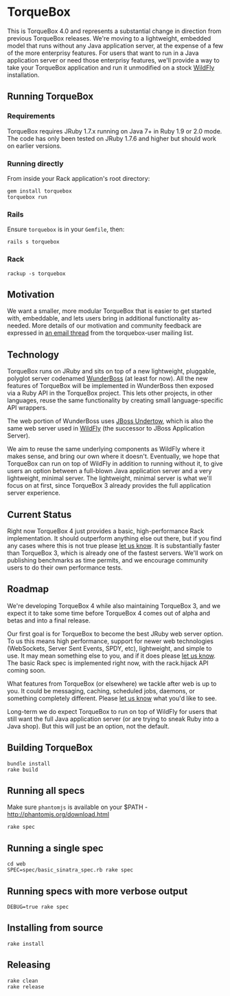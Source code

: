 # TorqueBox

This is TorqueBox 4.0 and represents a substantial change in direction
from previous TorqueBox releases. We're moving to a lightweight,
embedded model that runs without any Java application server, at the
expense of a few of the more enterprisy features. For users that want
to run in a Java application server or need those enterprisy features,
we'll provide a way to take your TorqueBox application and run it
unmodified on a stock [WildFly][wildfly] installation.


## Running TorqueBox

### Requirements

TorqueBox requires JRuby 1.7.x running on Java 7+ in Ruby 1.9 or 2.0
mode. The code has only been tested on JRuby 1.7.6 and higher but
should work on earlier versions.

### Running directly

From inside your Rack application's root directory:

    gem install torquebox
    torquebox run

### Rails

Ensure `torquebox` is in your `Gemfile`, then:

    rails s torquebox

### Rack

    rackup -s torquebox


## Motivation

We want a smaller, more modular TorqueBox that is easier to get
started with, embeddable, and lets users bring in additional
functionality as-needed. More details of our motivation and community
feedback are expressed in [an email thread][tb_future_thread] from the
torquebox-user mailing list.

## Technology

TorqueBox runs on JRuby and sits on top of a new lightweight, pluggable,
polyglot server codenamed [WunderBoss][wunderboss] (at least for
now). All the new features of TorqueBox will be implemented in
WunderBoss then exposed via a Ruby API in the TorqueBox project. This
lets other projects, in other languages, reuse the same functionality
by creating small language-specific API wrappers.

The web portion of WunderBoss uses [JBoss Undertow][undertow], which
is also the same web server used in [WildFly][wildfly] (the successor
to JBoss Application Server).

We aim to reuse the same underlying components as WildFly where it
makes sense, and bring our own where it doesn't. Eventually, we hope
that TorqueBox can run on top of WildFly in addition to running
without it, to give users an option between a full-blown Java
application server and a very lightweight, minimal server. The
lightweight, minimal server is what we'll focus on at first, since
TorqueBox 3 already provides the full application server experience.


## Current Status

Right now TorqueBox 4 just provides a basic, high-performance Rack
implementation. It should outperform anything else out there, but if
you find any cases where this is not true please [let us
know][community]. It is substantially faster than TorqueBox 3, which
is already one of the fastest servers. We'll work on publishing
benchmarks as time permits, and we encourage community users to do
their own performance tests.

## Roadmap

We're developing TorqueBox 4 while also maintaining TorqueBox 3, and
we expect it to take some time before TorqueBox 4 comes out of alpha
and betas and into a final release.

Our first goal is for TorqueBox to become the best JRuby web server
option. To us this means high performance, support for newer web
technologies (WebSockets, Server Sent Events, SPDY, etc), lightweight,
and simple to use. It may mean something else to you, and if it does
please [let us know][community]. The basic Rack spec is implemented
right now, with the rack.hijack API coming soon.

What features from TorqueBox (or elsewhere) we tackle after web is up
to you. It could be messaging, caching, scheduled jobs, daemons, or
something completely different. Please [let us know][community] what
you'd like to see.

Long-term we do expect TorqueBox to run on top of WildFly for users
that still want the full Java application server (or are trying to
sneak Ruby into a Java shop). But this will just be an option, not the
default.

## Building TorqueBox

    bundle install
    rake build

## Running all specs

Make sure `phantomjs` is available on your $PATH -
http://phantomjs.org/download.html

    rake spec

## Running a single spec

    cd web
    SPEC=spec/basic_sinatra_spec.rb rake spec

## Running specs with more verbose output

    DEBUG=true rake spec

## Installing from source

    rake install

## Releasing

    rake clean
    rake release


[tb_future_thread]: http://markmail.org/thread/4ffelg3qklycwhfo
[community]: http://torquebox.org/community/
[wunderboss]: https://github.com/projectodd/wunderboss
[undertow]: http://undertow.io/
[wildfly]: http://wildfly.org/

